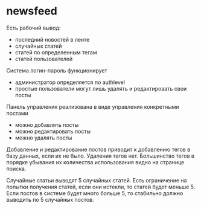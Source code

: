 # newsfeed

Есть рабочий вывод:
- последний новостей в ленте
- случайных статей
- статей по определенным тегам
- статей пользователей

Система логин-пароль функционирует
- администратор определяется по authlevel
- простые пользователи могут лишь удалять и редактировать свои посты

Панель управления реализована в виде управления конкретными постами
- можно добавлять посты
- можно редактировать посты
- можно удалять посты

Добавление и редактирование постов приводит к добавлению тегов в базу данных, если их не было. Удаления тегов нет. Большинство тегов в порядке убывания их количества использования видно на странице поиска.

Случайные статьи выводят 5 случайных статей. Есть ограничение на попытки получения статей, если они истекли, то статей будет меньше 5. Если постов в системе будет много больше 5, то стабильно должно выводить по 5 случайных постов.
